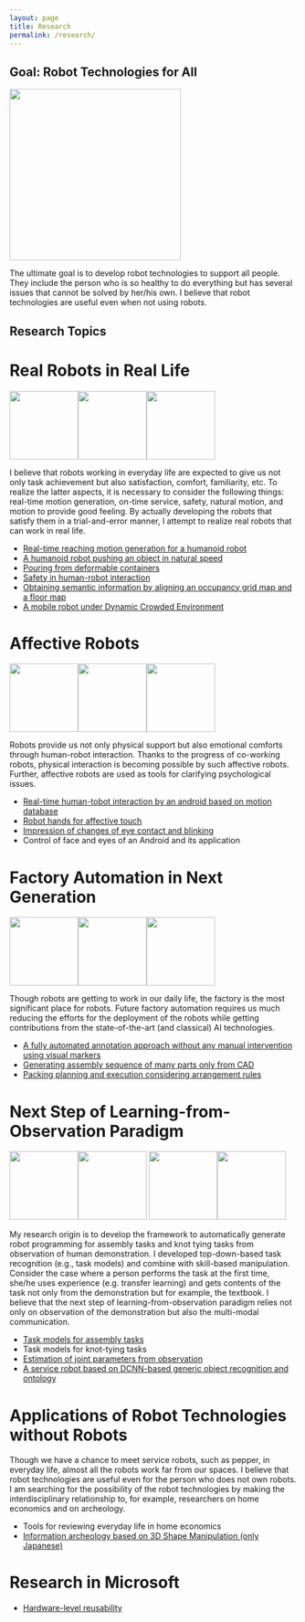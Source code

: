 ```yaml
---
layout: page
title: Research
permalink: /research/
---
```


## Goal: Robot Technologies for All

<img src="../assets/img/image.jpg" width="300" >

The ultimate goal is to develop robot technologies to support all people. They include the person who is so healthy to do everything but has several issues that cannot be solved by her/his own. I believe that robot technologies are useful even when not using robots. 

## Research Topics

# Real Robots in Real Life

<img src="../assets/img/humanoid_IK.jpg" height="120"><img src="../assets/img/humanoid_open.jpg" height="120"><img src="../assets/img/hri_safe.jpg" height="120">

I believe that robots working in everyday life are expected to give us not only task achievement but also satisfaction, comfort, familiarity, etc. To realize the latter aspects, it is necessary to consider the following things: real-time motion generation, on-time service, safety, natural motion, and motion to provide good feeling. By actually developing the robots that satisfy them in a trial-and-error manner, I attempt to realize real robots that can work in real life.

- [Real-time reaching motion generation for a humanoid robot](humanoid_kinematics.html)
- [A humanoid robot pushing an object in natural speed](humanoid_pushing.html)
- [Pouring from deformable containers](pouring.html)
- [Safety in human-robot interaction](safety_HRI.html)
- [Obtaining semantic information by aligning an occupancy grid map and a floor map](floor_map.html)
- [A mobile robot under Dynamic Crowded Environment](rt_scan_matching.html)

# Affective Robots

<img src="../assets/img/android.jpg" height="120"><img src="../assets/img/eye_contact.jpg" height="120"><img src="../assets/img/affective_touch.jpg" height="120">

Robots provide us not only physical support but also emotional comforts through human-robot interaction. Thanks to the progress of co-working robots, physical interaction is becoming possible by such affective robots. Further, affective robots are used as tools for clarifying psychological issues.

- [Real-time human-tobot interaction by an android based on motion database](android_hri.html)
- [Robot hands for affective touch](affective_touch.html) 
- [Impression of changes of eye contact and blinking](eye_contact.html)
- Control of face and eyes of an Android and its application

<!---
- Education to let robot developers realize the appearance during task execution
--->

# Factory Automation in Next Generation

<img src="../assets/img/auto_learn.jpg" height="120"><img src="../assets/img/assembly_sequence.jpg" height="120"><img src="../assets/img/robot_packing.jpg" height="120">

Though robots are getting to work in our daily life, the factory is the most significant place for robots. Future factory automation requires us much reducing the efforts for the deployment of the robots while getting contributions from the state-of-the-art (and classical) AI technologies.

- [A fully automated annotation approach without any manual intervention using visual markers](auto_learn.html)
- [Generating assembly sequence of many parts only from CAD](assembly_from_cad.html)
- [Packing planning and execution considering arrangement rules](robot_packing.html)

# Next Step of Learning-from-Observation Paradigm

<img src="../assets/img/assembly.jpg" height="120"><img src="../assets/img/p-data.jpg" height="120">
<img src="../assets/img/lego_rgb.jpg" height="120"><img src="../assets/img/pepper.jpg" height="120">

My research origin is to develop the framework to automatically generate robot programming for assembly tasks and knot tying tasks from observation of human demonstration. I developed top-down-based task recognition (e.g., task models) and combine with skill-based manipulation. Consider the case where a person performs the task at the first time, she/he uses experience (e.g. transfer learning) and gets contents of the task not only from the demonstration but for example, the textbook. I believe that the next step of learning-from-observation paradigm relies not only on observation of the demonstration but also the multi-modal communication.

- [Task models for assembly tasks](apo.html)
- Task models for knot-tying tasks
- [Estimation of joint parameters from observation](estimate_joint.html)
- [A service robot based on DCNN-based generic object recognition and ontology](dcnn_ontology.html)

# Applications of Robot Technologies without Robots 

Though we have a chance to meet service robots, such as pepper, in everyday life, almost all the robots work far from our spaces. I believe that robot technologies are useful even for the person who does not own robots. I am searching for the possibility of the robot technologies by making the interdisciplinary relationship to, for example, researchers on home economics and on archeology.

- Tools for reviewing everyday life in home economics
- [Information archeology based on 3D Shape Manipulation (only Japanese)](archeology.html)

# Research in Microsoft
- [Hardware-level reusability](hardware_level_reusability.html)

<!--- 
- [Tools for reviewing everyday life in home economics](home_economics)
--->
